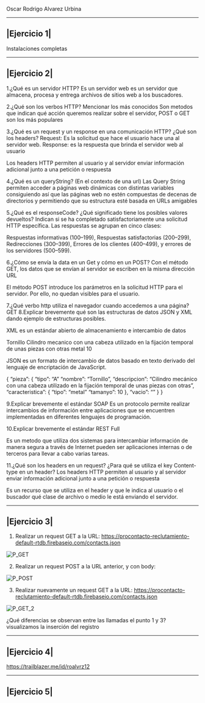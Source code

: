 Oscar Rodrigo Alvarez Urbina

-------------
|Ejercicio 1|
-------------
Instalaciones completas

-------------
|Ejercicio 2|
-------------

1.¿Qué es un servidor HTTP? 
Es un servidor web es un servidor que almacena, procesa y entrega archivos de sitios web a los buscadores.

2.¿Qué son los verbos HTTP? Mencionar los más conocidos
Son metodos que indican qué acción queremos realizar sobre el servidor, POST o GET son los más populares

3.¿Qué es un request y un response en una comunicación HTTP? ¿Qué son los headers? 
Request: Es la solicitud que hace el usuario hace una al servidor web. 
Response: es la respuesta que brinda el servidor web al usuario

Los headers HTTP permiten al usuario y al servidor enviar información adicional junto a una petición o respuesta

4.¿Qué es un queryString? (En el contexto de una url)
Las Query String permiten acceder a páginas web dinámicas con distintas variables consiguiendo así que las páginas web no estén compuestas de decenas de directorios y permitiendo que su estructura esté basada en URLs amigables

5.¿Qué es el responseCode? ¿Qué significado tiene los posibles valores devueltos?
Indican si se ha completado satisfactoriamente una solicitud HTTP específica. Las respuestas se agrupan en cinco clases:

Respuestas informativas (100–199),
Respuestas satisfactorias (200–299),
Redirecciones (300–399),
Errores de los clientes (400–499),
y errores de los servidores (500–599).

6.¿Cómo se envía la data en un Get y cómo en un POST? 
Con el método GET, los datos que se envían al servidor se escriben en la misma dirección URL

El método POST introduce los parámetros en la solicitud HTTP para el servidor. Por ello, no quedan visibles para el usuario.

7.¿Qué verbo http utiliza el navegador cuando accedemos a una página?
GET
8.Explicar brevemente qué son las estructuras de datos JSON y XML dando ejemplo de estructuras posibles.

XML es un estándar abierto de almacenamiento e intercambio de datos


<pieza tipo="A">
    <nombre>Tornillo</nombre>
    <descripcion>Cilindro mecanico con una cabeza utilizado en la fijación temporal de unas piezas con otras 
    </descripcion>
    <caracateristica>
        <tipo>metal</tipo>
        <tamanyo>10</tamanyo>
    </caracateristica>
    <vacio></vacio>
</pieza>

JSON es un formato de intercambio de datos basado en texto derivado del lenguaje de encriptación de JavaScript.


{
    “pieza”: {
        “tipo”: “A”
        “nombre”: “Tornillo”,
        “descripcion”: “Cilindro mecánico con una cabeza utilizado en la fijación temporal de unas piezas con otras”,
        “caracteristica”: {
            “tipo”: “metal”
            “tamanyo”: 10
        },
        “vacio”: “”
     }
}

9.Explicar brevemente el estándar SOAP
Es un protocolo permite realizar intercambios de información entre aplicaciones que se encuentren implementadas en diferentes lenguajes de programación.

10.Explicar brevemente el estándar REST Full

Es un metodo que utiliza dos sistemas para intercambiar información de manera segura a través de Internet pueden ser aplicaciones internas o de terceros para llevar a cabo varias tareas.

11.¿Qué son los headers en un request? ¿Para qué se utiliza el key Content-type en un header?
Los headers HTTP permiten al usuario y al servidor enviar información adicional junto a una petición o respuesta

Es un recurso que se utiliza en el header y que le indica al usuario o el buscador qué clase de archivo o medio le está enviando el servidor.

------------
|Ejercicio 3|
------------
1.	Realizar un request GET a la URL: https://procontacto-reclutamiento-default-rtdb.firebaseio.com/contacts.json

![P_GET](https://user-images.githubusercontent.com/88816213/204975224-a8337c1b-cde4-48d7-a18b-9ece29ac9325.png)


2.	Realizar un request POST a la URL anterior, y con body:

![P_POST](https://user-images.githubusercontent.com/88816213/204975519-c74ec7ef-90af-4359-9efd-4887518312a5.png)

3.	Realizar nuevamente un request GET a la URL: https://procontacto-reclutamiento-default-rtdb.firebaseio.com/contacts.json

![P_GET_2](https://user-images.githubusercontent.com/88816213/204975583-72164929-62ed-4100-a2d0-14df23c30883.png)

¿Qué diferencias se observan entre las llamadas el punto 1 y 3?
visualizamos la inserción del registro

------------
|Ejercicio 4|
-------------

https://trailblazer.me/id/roalvrz12

-------------
|Ejercicio 5|
-------------

